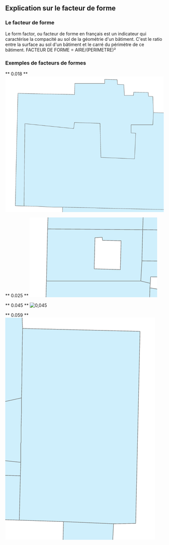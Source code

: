 ## Explication sur le facteur de forme

### Le facteur de forme
Le form factor, ou facteur de forme en français est un indicateur qui caractérise la compacité au sol de la géométrie d'un bâtiment.
C'est le ratio entre la surface au sol d'un bâtiment et le carré du périmètre de ce bâtiment.
FACTEUR DE FORME = AIRE/(PERIMETRE)²
### Exemples de facteurs de formes
** 0.018 **
![0,018](/Annexes/FormFactor/0,018.PNG "0,018")

** 0.025 **
![0,025](/Annexes/FormFactor/0,025.PNG "0,025")

** 0.045 **
![0,045](/Annexes/FormFactor/0,0045.PNG "0,045")

** 0.059 **
![0,059](/Annexes/FormFactor/0,059.PNG "0,059")

